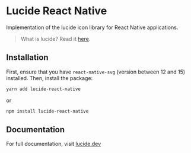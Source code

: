 # Lucide React Native

Implementation of the lucide icon library for React Native applications.

> What is lucide? Read it [here](https://github.com/lucide-icons/lucide#what-is-lucide).

## Installation

First, ensure that you have `react-native-svg` (version between 12 and 15) installed. Then, install the package:

```sh
yarn add lucide-react-native
```

or

```sh
npm install lucide-react-native
```

## Documentation

For full documentation, visit [lucide.dev](https://lucide.dev/guide/packages/lucide-react-native)
